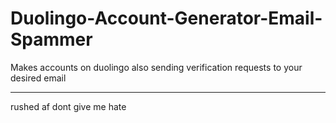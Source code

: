 # Duolingo-Account-Generator-Email-Spammer
Makes accounts on duolingo also sending verification requests to your desired email

------

rushed af dont give me hate
